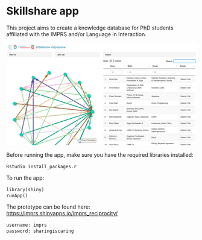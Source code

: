# Skillshare app

This project aims to create a knowledge database for PhD students affiliated with the IMPRS and/or Language in Interaction.

![Skillshare demo](www/images/skillshare_demo.png)


Before running the app, make sure you have the required libraries installed:

```
Rstudio install_packages.r
```

To run the app:

```
library(shiny)
runApp()
```

The prototype can be found here: https://imprs.shinyapps.io/imprs_reciprocity/ 
```
username: imprs
password: sharingiscaring
```
